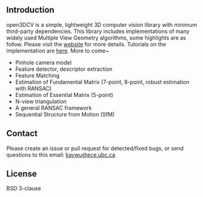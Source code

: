 ## Introduction
open3DCV is a simple, lightweight 3D computer vision library with minimum third-party dependencies. This library includes implementations of many widely used Multiple View Geometry algorithms, some highlights are as follow. Please visit the [website](https://imkaywu.github.io/open3DCV/) for more details. Tutorials on the implementation are [here](https://imkaywu.github.io/tutorials/open3dcv/). More to come~

* Pinhole camera model
* Feature detector, descriptor extraction
* Feature Matching
* Estimation of Fundamental Matrix (7-point, 8-point, robust estimation with RANSAC)
* Estimation of Essential Matrix (5-point)
* N-view triangulation
* A general RANSAC framework
* Sequential Structure from Motion (SfM)

## Contact
Please create an issue or pull request for detected/fixed bugs, or send questions to this email: kaywu@ece.ubc.ca

## License
BSD 3-clause
